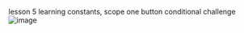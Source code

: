 lesson 5 learning constants, scope one button conditional challenge
![image](https://github.com/user-attachments/assets/f50f90ee-5aa8-4408-8ea7-f81dd59c9a55)

